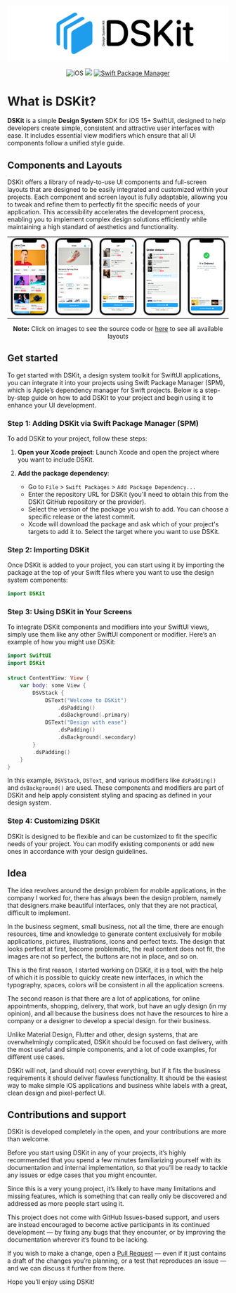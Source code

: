 

<p align="center">
    <img src="Content/Images/Logo.png" width="528" max-width="100%" alt="DSKit"/>
</p>
<p align="center">
    <img src="https://img.shields.io/badge/iOS-15+-brightgreen.svg?style=flat" alt="iOS"/>
    <img src="https://img.shields.io/badge/SwiftUI-3.0-brightgreen.svg"/>
    <a href="https://swift.org/package-manager">
        <img src="https://img.shields.io/badge/spm-compatible-brightgreen.svg?style=flat" alt="Swift Package Manager"/>
    </a>
</p>



# What is DSKit?

**DSKit** is a simple **Design System** SDK for iOS 15+ SwiftUI, designed to help developers create simple, consistent and attractive user interfaces with ease. It includes essential view modifiers which ensure that all UI components follow a unified style guide. 

## Components and Layouts

DSKit offers a library of ready-to-use UI components and full-screen layouts that are designed to be easily integrated and customized within your projects. Each component and screen layout is fully adaptable, allowing you to tweak and refine them to perfectly fit the specific needs of your application. This accessibility accelerates the development process, enabling you to implement complex design solutions efficiently while maintaining a high standard of aesthetics and functionality.

<table style="border-collapse: collapse; border: none;">
<tr style="border: none;">
<td style="border: none;"><a href="DSKitExplorer/Screens/HomeScreen.swift" target="_blank"><img src="Content/Screenshots/HomeScreen3.1_framed.png" class="img-fluid rounded work-image" alt="HomeScreen3.1_framed.png"></a></td>
<td style="border: none;"><a href="DSKitExplorer/Screens/ItemDetails.swift" target="_blank"><img src="Content/Screenshots/ItemDetails2.1_framed.png" class="img-fluid rounded work-image" alt="ItemDetails2.1_framed.png"></a></td>
<td style="border: none;"><a href="DSKitExplorer/Screens/CartScreen.swift" target="_blank"><img src="Content/Screenshots/CartScreen5.1_framed.png" class="img-fluid rounded work-image" alt="CartScreen5.1_framed.png"></a></td>
<td style="border: none;"><a href="DSKitExplorer/Screens/Order.swift" target="_blank"><img src="Content/Screenshots/Order1.1_framed.png" class="img-fluid rounded work-image" alt="Order1.1_framed.png"></a></td>
<td style="border: none;"><a href="DSKitExplorer/Screens/Order.swift" target="_blank"><img src="Content/Screenshots/Order4.1_framed.png" class="img-fluid rounded work-image" alt="Order4.1_framed.png"></a></td>
</tr>
</table>
<p align="center"><b>Note:</b> Click on images to see the source code or <a href="ScreensGallery.md">here</a> to see all available layouts</p>

## Get started 

To get started with DSKit, a design system toolkit for SwiftUI applications, you can integrate it into your projects using Swift Package Manager (SPM), which is Apple’s dependency manager for Swift projects. Below is a step-by-step guide on how to add DSKit to your project and begin using it to enhance your UI development.

### Step 1: Adding DSKit via Swift Package Manager (SPM)
To add DSKit to your project, follow these steps:

1. **Open your Xcode project**: Launch Xcode and open the project where you want to include DSKit.

2. **Add the package dependency**:
   - Go to `File` > `Swift Packages` > `Add Package Dependency...`
   - Enter the repository URL for DSKit (you'll need to obtain this from the DSKit GitHub repository or the provider).
   - Select the version of the package you wish to add. You can choose a specific release or the latest commit.
   - Xcode will download the package and ask which of your project's targets to add it to. Select the target where you want to use DSKit.

### Step 2: Importing DSKit
Once DSKit is added to your project, you can start using it by importing the package at the top of your Swift files where you want to use the design system components:

```swift
import DSKit
```

### Step 3: Using DSKit in Your Screens
To integrate DSKit components and modifiers into your SwiftUI views, simply use them like any other SwiftUI component or modifier. Here’s an example of how you might use DSKit:

```swift
import SwiftUI
import DSKit

struct ContentView: View {
    var body: some View {
        DSVStack {
            DSText("Welcome to DSKit")
                .dsPadding()
                .dsBackground(.primary)
            DSText("Design with ease")
                .dsPadding()
                .dsBackground(.secondary)
        }
        .dsPadding()
    }
}
```

In this example, `DSVStack`, `DSText`, and various modifiers like `dsPadding()` and `dsBackground()` are used. These components and modifiers are part of DSKit and help apply consistent styling and spacing as defined in your design system.

### Step 4: Customizing DSKit
DSKit is designed to be flexible and can be customized to fit the specific needs of your project. You can modify existing components or add new ones in accordance with your design guidelines.


## Idea

The idea revolves around the design problem for mobile applications, in the company I worked for, there has always been the design problem, namely that designers make beautiful interfaces, only that they are not practical, difficult to implement.

In the business segment, small business, not all the time, there are enough resources, time and knowledge to generate content exclusively for mobile applications, pictures, illustrations, icons and perfect texts. The design that looks perfect at first, become problematic, the real content does not fit, the images are not so perfect, the buttons are not in place, and so on.

This is the first reason, I started working on DSKit, it is a tool, with the help of which it is possible to quickly create new interfaces, in which the typography, spaces, colors will be consistent in all the application screens.

The second reason is that there are a lot of applications, for online appointments, shopping, delivery, that work, but have an ugly design (in my opinion), and all because the business does not have the resources to hire a company or a designer to develop a special design. for their business.

Unlike Material Design, Flutter and other, design systems, that are overwhelmingly complicated, DSKit should be focused on fast delivery, with the most useful and simple components, and a lot of code examples, for different use cases.

DSKit will not, (and should not) cover everything, but if it fits the business requirements it should deliver flawless functionality. It should be the easiest way to make simple iOS applications and business white labels with a great, clean design and pixel-perfect UI.


## Contributions and support

DSKit is developed completely in the open, and your contributions are more than welcome.

Before you start using DSKit in any of your projects, it’s highly recommended that you spend a few minutes familiarizing yourself with its documentation and internal implementation, so that you’ll be ready to tackle any issues or edge cases that you might encounter.

Since this is a very young project, it’s likely to have many limitations and missing features, which is something that can really only be discovered and addressed as more people start using it.

This project does not come with GitHub Issues-based support, and users are instead encouraged to become active participants in its continued development — by fixing any bugs that they encounter, or by improving the documentation wherever it’s found to be lacking.

If you wish to make a change, open a [Pull Request](https://github.com/imodeveloperlab/dskit/pulls) — even if it just contains a draft of the changes you’re planning, or a test that reproduces an issue — and we can discuss it further from there.

Hope you’ll enjoy using DSKit!
